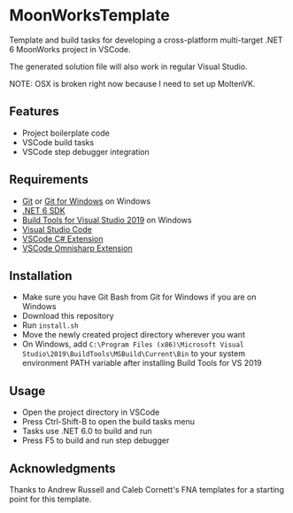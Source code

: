 # MoonWorksTemplate

Template and build tasks for developing a cross-platform multi-target .NET 6 MoonWorks project in VSCode.

The generated solution file will also work in regular Visual Studio.

NOTE: OSX is broken right now because I need to set up MoltenVK.

## Features

- Project boilerplate code
- VSCode build tasks
- VSCode step debugger integration

## Requirements

- [Git](https://git-scm.com/) or [Git for Windows](https://gitforwindows.org/) on Windows
- [.NET 6 SDK](https://dotnet.microsoft.com/download/dotnet/6.0)
- [Build Tools for Visual Studio 2019](https://visualstudio.microsoft.com/downloads/) on Windows
- [Visual Studio Code](https://code.visualstudio.com/)
- [VSCode C# Extension](https://marketplace.visualstudio.com/items?itemName=ms-vscode.csharp)
- [VSCode Omnisharp Extension](https://github.com/OmniSharp/omnisharp-vscode)

## Installation

- Make sure you have Git Bash from Git for Windows if you are on Windows
- Download this repository
- Run `install.sh`
- Move the newly created project directory wherever you want
- On Windows, add `C:\Program Files (x86)\Microsoft Visual Studio\2019\BuildTools\MSBuild\Current\Bin` to your system environment PATH variable after installing Build Tools for VS 2019

## Usage

- Open the project directory in VSCode
- Press Ctrl-Shift-B to open the build tasks menu
- Tasks use .NET 6.0 to build and run
- Press F5 to build and run step debugger

## Acknowledgments

Thanks to Andrew Russell and Caleb Cornett's FNA templates for a starting point for this template.
